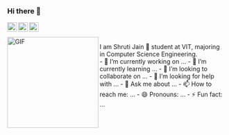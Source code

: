 ### Hi there :wave:
<a target="_blank" href="https://www.linkedin.com/in/shruti-j-08a399196/">
  <img align="left" alt="LinkedIn" width="22px" src="https://cdn.jsdelivr.net/npm/simple-icons@3.1.0/icons/linkedin.svg" />
</a>
<a href="https://www.instagram.com/shru.tiff/">
  <img align="left" alt="Instagram" width="22px" src="https://cdn.jsdelivr.net/npm/simple-icons@v3/icons/instagram.svg" />
</a>
<a target="_blank" href="mailto:sh2000.cool.j@gmail.com">
  <img align="left" alt="'Gmail" width="22px" src="https://cdn.jsdelivr.net/npm/simple-icons@3.1.0/icons/gmail.svg" />
</a>
<br /> <br/>
 <img align="left" height="210" width="210" alt="GIF" src="https://media.giphy.com/media/7VzgMsB6FLCilwS30v/giphy.gif" /> 
 <p>
I am Shruti Jain 🙋‍ student at VIT, majoring in Computer Science Engineering. <br/ >
- 🔭 I’m currently working on ...
- 🌱 I’m currently learning ...
- 👯 I’m looking to collaborate on ...
- 🤔 I’m looking for help with ...
- 💬 Ask me about ...
- 📫 How to reach me: ...
- 😄 Pronouns: ...
- ⚡ Fun fact: ...
</p>
